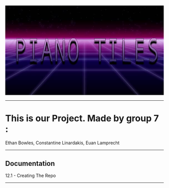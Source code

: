 ![img](https://github.com/ConstantineLinardakis/Group-Project-7/blob/main/CONTENTS/tgubnai2.png)
___

# This is our Project. Made by group 7 :
Ethan Bowles, Constantine Linardakis, Euan Lamprecht

<dl>
  <dt>  </dt>
</dl>

___

## Documentation
12.1 - Creating The Repo

___




